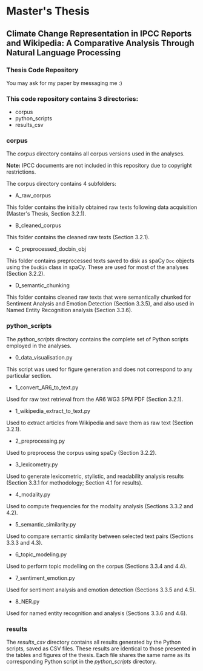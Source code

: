 # Master's Thesis
## Climate Change Representation in IPCC Reports and Wikipedia: A Comparative Analysis Through Natural Language Processing
### Thesis Code Repository
You may ask for my paper by messaging me :)
### This code repository contains 3 directories:
- corpus
- python_scripts
- results_csv

### corpus
The *corpus* directory contains all corpus versions used in the analyses.

**Note:** IPCC documents are not included in this repository due to copyright restrictions.

The corpus directory contains 4 subfolders:
- A_raw_corpus

This folder contains the initially obtained raw texts following data acquisition (Master's Thesis, Section 3.2.1).
- B_cleaned_corpus

This folder contains the cleaned raw texts (Section 3.2.1).
- C_preprocessed_docbin_obj

This folder contains preprocessed texts saved to disk as spaCy `Doc` objects using the `DocBin` class in spaCy. These are used for most of the analyses (Section 3.2.2).
- D_semantic_chunking

This folder contains cleaned raw texts that were semantically chunked for Sentiment Analysis and Emotion Detection (Section 3.3.5), and also used in Named Entity Recognition analysis (Section 3.3.6).

### python_scripts
The *python_scripts* directory contains the complete set of Python scripts employed in the analyses.
- 0_data_visualisation.py

This script was used for figure generation and does not correspond to any particular section.
- 1_convert_AR6_to_text.py

Used for raw text retrieval from the AR6 WG3 SPM PDF (Section 3.2.1).
- 1_wikipedia_extract_to_text.py

Used to extract articles from Wikipedia and save them as raw text (Section 3.2.1).
- 2_preprocessing.py

Used to preprocess the corpus using spaCy (Section 3.2.2).
- 3_lexicometry.py

Used to generate lexicometric, stylistic, and readability analysis results (Section 3.3.1 for methodology; Section 4.1 for results).
- 4_modality.py

Used to compute frequencies for the modality analysis (Sections 3.3.2 and 4.2).
- 5_semantic_similarity.py

Used to compare semantic similarity between selected text pairs (Sections 3.3.3 and 4.3).
- 6_topic_modeling.py

Used to perform topic modelling on the corpus (Sections 3.3.4 and 4.4).
- 7_sentiment_emotion.py

Used for sentiment analysis and emotion detection (Sections 3.3.5 and 4.5).
- 8_NER.py

Used for named entity recognition and analysis (Sections 3.3.6 and 4.6).

### results
The *results_csv* directory contains all results generated by the Python scripts, saved as CSV files. These results are identical to those presented in the tables and figures of the thesis. Each file shares the same name as its corresponding Python script in the *python_scripts* directory.
